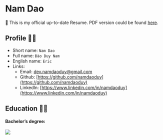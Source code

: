 # Nam Dao

<!-- mdonly-start -->
👋 This is my official up-to-date Resume. PDF version could be found [here]().
<!-- mdonly-end -->

## Profile 👨‍💻

- Short name: `Nam Dao`
- Full name: `Đào Duy Nam`
- English name: `Eric`
- Links:
  - Email: [dev.namdaoduy@gmail.com](mailto:dev.namdaoduy@gmail.com)
  - Github: [https://github.com/namdaoduy](https://github.com/namdaoduy)
  - LinkedIn: [https://www.linkedin.com/in/namdaoduy](https://www.linkedin.com/in/namdaoduy)

## Education 👨‍🎓

#### Bachelor’s degree:
<img src="https://img.shields.io/badge/progress-80%25-yellow" />
